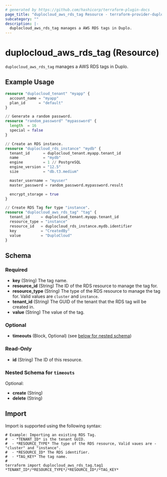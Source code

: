 ```yaml
---
# generated by https://github.com/hashicorp/terraform-plugin-docs
page_title: "duplocloud_aws_rds_tag Resource - terraform-provider-duplocloud"
subcategory: ""
description: |-
  duplocloud_aws_rds_tag manages a AWS RDS tags in Duplo.
---
```


# duplocloud_aws_rds_tag (Resource)

`duplocloud_aws_rds_tag` manages a AWS RDS tags in Duplo.

## Example Usage

```terraform
resource "duplocloud_tenant" "myapp" {
  account_name = "myapp"
  plan_id      = "default"
}

// Generate a random password.
resource "random_password" "mypassword" {
  length  = 16
  special = false
}

// Create an RDS instance.
resource "duplocloud_rds_instance" "mydb" {
  tenant_id      = duplocloud_tenant.myapp.tenant_id
  name           = "mydb"
  engine         = 1 // PostgreSQL
  engine_version = "12.5"
  size           = "db.t3.medium"

  master_username = "myuser"
  master_password = random_password.mypassword.result

  encrypt_storage = true
}

// Create RDS Tag for type "instance".
resource "duplocloud_aws_rds_tag" "tag" {
  tenant_id     = duplocloud_tenant.myapp.tenant_id
  resource_type = "instance"
  resource_id   = duplocloud_rds_instance.mydb.identifier
  key           = "CreatedBy"
  value         = "DuploCloud"
}
```

<!-- schema generated by tfplugindocs -->
## Schema

### Required

- **key** (String) The tag name.
- **resource_id** (String) The ID of the RDS resource to manage the tag for.
- **resource_type** (String) The type of the RDS resource to manage the tag for. Valid values are `cluster` and `instance`.
- **tenant_id** (String) The GUID of the tenant that the RDS tag will be created in.
- **value** (String) The value of the tag.

### Optional

- **timeouts** (Block, Optional) (see [below for nested schema](#nestedblock--timeouts))

### Read-Only

- **id** (String) The ID of this resource.

<a id="nestedblock--timeouts"></a>
### Nested Schema for `timeouts`

Optional:

- **create** (String)
- **delete** (String)

## Import

Import is supported using the following syntax:

```shell
# Example: Importing an existing RDS Tag.
#  - *TENANT_ID* is the tenant GUID.
#  - *RESOURCE_TYPE* The type of the RDS resource, Valid vaues are - "cluster" and "instance".
#  - *RESOURCE_ID* The RDS identifier.
#  - *TAG_KEY* The tag name.
#
terraform import duplocloud_aws_rds_tag.tag1 *TENANT_ID*/*RESOURCE_TYPE*/*RESOURCE_ID*/*TAG_KEY*
```
